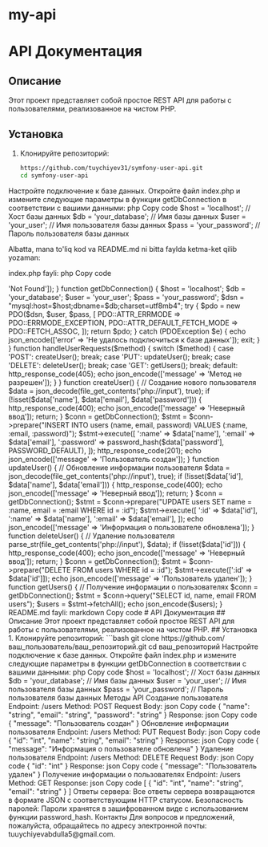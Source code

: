 # my-api

# API Документация

## Описание
Этот проект представляет собой простое REST API для работы с пользователями, реализованное на чистом PHP. 

## Установка
1. Клонируйте репозиторий:
   ```bash
   https://github.com/tuychiyev31/symfony-user-api.git
   cd symfony-user-api


Настройте подключение к базе данных. Откройте файл index.php и измените следующие параметры в функции getDbConnection в соответствии с вашими данными:
php
Copy code
$host = 'localhost'; // Хост базы данных
$db = 'your_database'; // Имя базы данных
$user = 'your_user'; // Имя пользователя базы данных
$pass = 'your_password'; // Пароль пользователя базы данных


Albatta, mana to'liq kod va README.md ni bitta faylda ketma-ket qilib yozaman:

index.php fayli:
php
Copy code
<?php
header("Content-Type: application/json");

// Получение метода
$method = $_SERVER['REQUEST_METHOD'];
$endpoint = strtok($_SERVER['REQUEST_URI'], '?');

// CRUD операции для пользователя
switch ($endpoint) {
    case '/users':
        handleUserRequests($method);
        break;
    default:
        http_response_code(404);
        echo json_encode(['message' => 'Not Found']);
}

function getDbConnection() {
    $host = 'localhost';
    $db = 'your_database';
    $user = 'your_user';
    $pass = 'your_password';
    $dsn = "mysql:host=$host;dbname=$db;charset=utf8mb4";
    try {
        $pdo = new PDO($dsn, $user, $pass, [
            PDO::ATTR_ERRMODE => PDO::ERRMODE_EXCEPTION,
            PDO::ATTR_DEFAULT_FETCH_MODE => PDO::FETCH_ASSOC,
        ]);
        return $pdo;
    } catch (PDOException $e) {
        echo json_encode(['error' => 'Не удалось подключиться к базе данных']);
        exit;
    }
}

function handleUserRequests($method) {
    switch ($method) {
        case 'POST':
            createUser();
            break;
        case 'PUT':
            updateUser();
            break;
        case 'DELETE':
            deleteUser();
            break;
        case 'GET':
            getUsers();
            break;
        default:
            http_response_code(405);
            echo json_encode(['message' => 'Метод не разрешен']);
    }
}

function createUser() {
    // Создание нового пользователя
    $data = json_decode(file_get_contents('php://input'), true);
    if (!isset($data['name'], $data['email'], $data['password'])) {
        http_response_code(400);
        echo json_encode(['message' => 'Неверный ввод']);
        return;
    }

    $conn = getDbConnection();
    $stmt = $conn->prepare("INSERT INTO users (name, email, password) VALUES (:name, :email, :password)");
    $stmt->execute([
        ':name' => $data['name'],
        ':email' => $data['email'],
        ':password' => password_hash($data['password'], PASSWORD_DEFAULT),
    ]);

    http_response_code(201);
    echo json_encode(['message' => 'Пользователь создан']);
}

function updateUser() {
    // Обновление информации пользователя
    $data = json_decode(file_get_contents('php://input'), true);
    if (!isset($data['id'], $data['name'], $data['email'])) {
        http_response_code(400);
        echo json_encode(['message' => 'Неверный ввод']);
        return;
    }

    $conn = getDbConnection();
    $stmt = $conn->prepare("UPDATE users SET name = :name, email = :email WHERE id = :id");
    $stmt->execute([
        ':id' => $data['id'],
        ':name' => $data['name'],
        ':email' => $data['email'],
    ]);

    echo json_encode(['message' => 'Информация о пользователе обновлена']);
}

function deleteUser() {
    // Удаление пользователя
    parse_str(file_get_contents('php://input'), $data);
    if (!isset($data['id'])) {
        http_response_code(400);
        echo json_encode(['message' => 'Неверный ввод']);
        return;
    }

    $conn = getDbConnection();
    $stmt = $conn->prepare("DELETE FROM users WHERE id = :id");
    $stmt->execute([':id' => $data['id']]);

    echo json_encode(['message' => 'Пользователь удален']);
}

function getUsers() {
    // Получение информации о пользователях
    $conn = getDbConnection();
    $stmt = $conn->query("SELECT id, name, email FROM users");
    $users = $stmt->fetchAll();

    echo json_encode($users);
}
README.md fayli:
markdown
Copy code
# API Документация

## Описание
Этот проект представляет собой простое REST API для работы с пользователями, реализованное на чистом PHP. 

## Установка
1. Клонируйте репозиторий:
   ```bash
   git clone https://github.com/ваш_пользователь/ваш_репозиторий.git
   cd ваш_репозиторий
Настройте подключение к базе данных. Откройте файл index.php и измените следующие параметры в функции getDbConnection в соответствии с вашими данными:
php
Copy code
$host = 'localhost'; // Хост базы данных
$db = 'your_database'; // Имя базы данных
$user = 'your_user'; // Имя пользователя базы данных
$pass = 'your_password'; // Пароль пользователя базы данных
Методы API
Создание пользователя
Endpoint: /users
Method: POST
Request Body:
json
Copy code
{
  "name": "string",
  "email": "string",
  "password": "string"
}
Response:
json
Copy code
{
  "message": "Пользователь создан"
}
Обновление информации пользователя
Endpoint: /users
Method: PUT
Request Body:
json
Copy code
{
  "id": "int",
  "name": "string",
  "email": "string"
}
Response:
json
Copy code
{
  "message": "Информация о пользователе обновлена"
}
Удаление пользователя
Endpoint: /users
Method: DELETE
Request Body:
json
Copy code
{
  "id": "int"
}
Response:
json
Copy code
{
  "message": "Пользователь удален"
}
Получение информации о пользователях
Endpoint: /users
Method: GET
Response:
json
Copy code
[
  {
    "id": "int",
    "name": "string",
    "email": "string"
  }
]

Ответы сервера: Все ответы сервера возвращаются в формате JSON с соответствующим HTTP статусом.
Безопасность паролей: Пароли хранятся в зашифрованном виде с использованием функции password_hash.
Контакты
Для вопросов и предложений, пожалуйста, обращайтесь по адресу электронной почты: tuuychiyevabdulla5@gmail.com.
